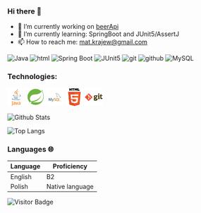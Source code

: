 ### Hi there :penguin:

- 🔭 I’m currently working on [beerApi](https://github.com/matsior/beer-api)
- 🌱 I’m currently learning: SpringBoot and JUnit5/AssertJ
- 📫 How to reach me: mat.krajew@gmail.com

![Java](https://img.shields.io/badge/-java-blue?style=flat&logo=java)
![html](https://img.shields.io/badge/-html-blue?style=flat&logo=html5)
![Spring Boot](https://img.shields.io/badge/-Spring%20Boot-blue?style=flat&logo=springboot)
![JUnit5](https://img.shields.io/badge/-JUnit5-blue?style=flat&logo=junit5)
![git](https://img.shields.io/badge/-git-blue?style=flat&logo=git)
![github](https://img.shields.io/badge/-github-blue?style=flat&logo=github)
![MySQL](https://img.shields.io/badge/-MySql-blue?style=flat&logo=mysql)






### Technologies:

<code><img height="40" src="https://raw.githubusercontent.com/github/explore/5b3600551e122a3277c2c5368af2ad5725ffa9a1/topics/java/java.png" alt="java"></code>
<code><img height="40" src="https://raw.githubusercontent.com/github/explore/80688e429a7d4ef2fca1e82350fe8e3517d3494d/topics/spring-boot/spring-boot.png" alt="spring-boot"></code>
<code><img height="40" src="https://raw.githubusercontent.com/github/explore/80688e429a7d4ef2fca1e82350fe8e3517d3494d/topics/mysql/mysql.png" alt="mysql"></code>
<code><img height="40" src="https://raw.githubusercontent.com/github/explore/80688e429a7d4ef2fca1e82350fe8e3517d3494d/topics/html/html.png" alt="html"></code>
<code><img height="40" src="https://raw.githubusercontent.com/github/explore/80688e429a7d4ef2fca1e82350fe8e3517d3494d/topics/git/git.png" alt="git"></code>

![Github Stats](https://github-readme-stats.vercel.app/api?username=matsior&show_icons=true&include_all_commits=true&count_private=true&custom_title=My%20github%20stats)

![Top Langs](https://github-readme-stats.vercel.app/api/top-langs/?username=matsior)


### Languages 🌐

| Language      | Proficiency            |
| ------------- | -----------------------|
| English       | B2                     |
| Polish        | Native language        |

![Visitor Badge](https://visitor-badge.laobi.icu/badge?page_id=matsior.matsior)
